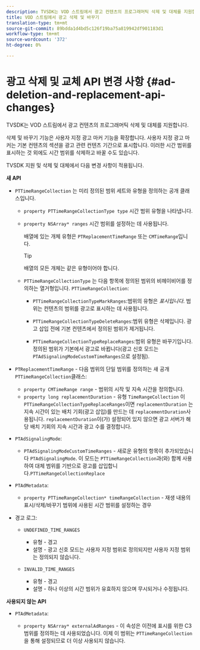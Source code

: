 ```yaml
---
description: TVSDK는 VOD 스트림에서 광고 컨텐츠의 프로그래머틱 삭제 및 대체를 지원합니다.
title: VOD 스트림에서 광고 삭제 및 바꾸기
translation-type: tm+mt
source-git-commit: 89bdda1d4bd5c126f19ba75a819942df901183d1
workflow-type: tm+mt
source-wordcount: '372'
ht-degree: 0%

---
```



# 광고 삭제 및 교체 API 변경 사항 {#ad-deletion-and-replacement-api-changes}

TVSDK는 VOD 스트림에서 광고 컨텐츠의 프로그래머틱 삭제 및 대체를 지원합니다.

삭제 및 바꾸기 기능은 사용자 지정 광고 마커 기능을 확장합니다. 사용자 지정 광고 마커는 기본 컨텐츠의 섹션을 광고 관련 컨텐츠 기간으로 표시합니다. 이러한 시간 범위를 표시하는 것 외에도 시간 범위를 삭제하고 바꿀 수도 있습니다.

TVSDK 지원 및 삭제 및 대체에서 다음 변경 사항이 적용됩니다.

**새 API**

* `PTTimeRangeCollection` 는 미리 정의된 범위 세트와 유형을 정의하는 공개 클래스입니다.

   * `property PTTimeRangeCollectionType type` 시간 범위 유형을 나타냅니다.
   * `property NSArray* ranges` 시간 범위를 설정하는 데 사용됩니다.

      배열에 있는 개체 유형은 `PTReplacementTimeRange` 또는 `CMTimeRange`입니다.

      >[!TIP]
      >
      >배열의 모든 개체는 같은 유형이어야 합니다.

   * `PTTimeRangeCollectionType` 는 다음 항목에 정의된 범위의 비헤이비어를 정의하는 열거형입니다.  `PTTimeRangeCollection`:

      * `PTTimeRangeCollectionTypeMarkRanges`:범위의 유형은  *표시입니다*. 범위는 컨텐츠의 범위를 광고로 표시하는 데 사용됩니다.

      * `PTTimeRangeCollectionTypeDeleteRanges`:범위 유형은 삭제입니다. 광고 삽입 전에 기본 컨텐츠에서 정의된 범위가 제거됩니다.
      * `PTTimeRangeCollectionTypeReplaceRanges`:범위 유형은 바꾸기입니다. 정의된 범위가 기본에서 광고로 바뀝니다(광고 신호 모드는 `PTAdSignalingModeCustomTimeRanges`으로 설정됨).

* `PTReplacementTimeRange` - 다음 범위의 단일 범위를 정의하는 새 공개  `PTTimeRangeCollection`클래스:

   * `property CMTimeRange range` - 범위의 시작 및 지속 시간을 정의합니다.
   * `property long replacementDuration` - 유형 `TimeRangeCollection` 이  `PTTimeRangeCollectionTypeReplaceRanges`이면 `replacementDuration` 는 지속 시간이 있는 배치 기회(광고 삽입)를 만드는 데  `replacementDuration`사용됩니다. `replacementDuration`이(가) 설정되어 있지 않으면 광고 서버가 해당 배치 기회의 지속 시간과 광고 수를 결정합니다.

* `PTAdSignalingMode`:

   * `PTAdSignalingModeCustomTimeRanges` - 새로운 유형의 항목이 추가되었습니다 `PTAdSignalingMode`. 이 모드는 `PTTimeRangeCollection`과(와) 함께 사용하여 대체 범위를 기반으로 광고를 삽입합니다.`PTTimeRangeCollectionReplace`

* `PTAdMetadata`:

   * `property PTTimeRangeCollection* timeRangeCollection` - 재생 내용의 표시/삭제/바꾸기 범위에 사용된 시간 범위를 설정하는 경우

* 경고 로그:

   * `UNDEFINED_TIME_RANGES`

      * 유형 - 경고
      * 설명 - 광고 신호 모드는 사용자 지정 범위로 정의되지만 사용자 지정 범위는 정의되지 않습니다.
   * `INVALID_TIME_RANGES`

      * 유형 - 경고
      * 설명 - 하나 이상의 시간 범위가 유효하지 않으며 무시되거나 수정됩니다.


**사용되지 않는 API**

* `PTAdMetadata`:

   * `property NSArray* externalAdRanges` - 이 속성은 이전에 표시를 위한 C3 범위를 정의하는 데 사용되었습니다. 이제 이 범위는 `PTTimeRangeCollection`을 통해 설정되므로 더 이상 사용되지 않습니다.